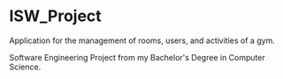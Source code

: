 # ISW_Project

Application for the management of rooms, users, and activities of a gym.

Software Engineering Project from my Bachelor's Degree in Computer Science. 
